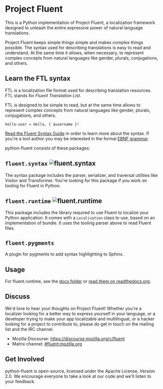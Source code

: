 Project Fluent
==============

This is a Python implementation of Project Fluent, a localization framework
designed to unleash the entire expressive power of natural language
translations.

Project Fluent keeps simple things simple and makes complex things possible.
The syntax used for describing translations is easy to read and understand.  At
the same time it allows, when necessary, to represent complex concepts from
natural languages like gender, plurals, conjugations, and others.


Learn the FTL syntax
--------------------

FTL is a localization file format used for describing translation resources.
FTL stands for _Fluent Translation List_.

FTL is designed to be simple to read, but at the same time allows to represent
complex concepts from natural languages like gender, plurals, conjugations, and
others.

    hello-user = Hello, { $username }!

[Read the Fluent Syntax Guide][] in order to learn more about the syntax.  If
you're a tool author you may be interested in the formal [EBNF grammar][].

[Read the Fluent Syntax Guide]: http://projectfluent.org/fluent/guide/
[EBNF grammar]: https://github.com/projectfluent/fluent/tree/master/spec

python-fluent consists of these packages:

`fluent.syntax` ![fluent.syntax](https://github.com/projectfluent/python-fluent/workflows/fluent.syntax/badge.svg)
-------------------------------------------------------------------------------------------------------------------------

The syntax package includes the parser, serializer, and traversal utilities
like Visitor and Transformer. You're looking for this package if you work on tooling
for Fluent in Python.


`fluent.runtime` ![fluent.runtime](https://github.com/projectfluent/python-fluent/workflows/fluent.runtime/badge.svg)
---------------------------------------------------------------------------------------------------------------------------

This package includes the library required to use Fluent to localize your
Python application. It comes with a `Localization` class to use, based on
an implementation of bundle. It uses the tooling parser above to read
Fluent files.

`fluent.pygments`
-----------------

A plugin for pygments to add syntax highlighting to Sphinx.

Usage
-----

For fluent.runtime, see the [docs folder](fluent.runtime/docs) or [read them on
readthedocs.org](https://fluent-runtime.readthedocs.io/en/latest/).

Discuss
-------

We'd love to hear your thoughts on Project Fluent!  Whether you're a localizer
looking for a better way to express yourself in your language, or a developer
trying to make your app localizable and multilingual, or a hacker looking for
a project to contribute to, please do get in touch on the mailing list and the
IRC channel.

 - Mozilla Discourse: https://discourse.mozilla.org/c/fluent
 - Matrix channel: [#fluent:mozilla.org](https://chat.mozilla.org/#/room/#fluent:mozilla.org)


Get Involved
------------

python-fluent is open-source, licensed under the Apache License, Version 2.0.
We encourage everyone to take a look at our code and we'll listen to your
feedback.
